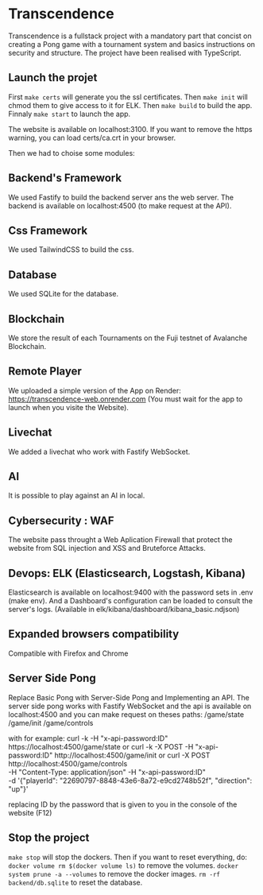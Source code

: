 # Transcendence
Transcendence is a fullstack project with a mandatory part that concist on creating a Pong game with a tournament system and basics instructions on security and structure.
The project have been realised with TypeScript.

## Launch the projet
First `make certs` will generate you the ssl certificates.
Then `make init` will chmod them to give access to it for ELK.
Then `make build` to build the app.
Finnaly `make start` to launch the app.

The website is available on localhost:3100.
If you want to remove the https warning, you can load certs/ca.crt in your browser.

Then we had to choise some modules:

## Backend's Framework
We used Fastify to build the backend server ans the web server.
The backend is available on localhost:4500 (to make request at the API).

## Css Framework
We used TailwindCSS to build the css.

## Database
We used SQLite for the database.

## Blockchain
We store the result of each Tournaments on the Fuji testnet of Avalanche Blockchain.

## Remote Player
We uploaded a simple version of the App on Render: https://transcendence-web.onrender.com (You must wait for the app to launch when you visite the Website).

## Livechat
We added a livechat who work with Fastify WebSocket.

## AI
It is possible to play against an AI in local.

## Cybersecurity : WAF
The website pass throught a Web Aplication Firewall that protect the website from SQL injection and XSS and Bruteforce Attacks.

## Devops: ELK (Elasticsearch, Logstash, Kibana)
Elasticsearch is available on localhost:9400 with the password sets in .env (make env).
And a Dashboard's configuration can be loaded to consult the server's logs. (Available in elk/kibana/dashboard/kibana_basic.ndjson)

## Expanded browsers compatibility
Compatible with Firefox and Chrome

## Server Side Pong
Replace Basic Pong with Server-Side Pong and Implementing an API.
The server side pong works with Fastify WebSocket and the api is available on localhost:4500 and you can make request on theses paths:
/game/state
/game/init
/game/controls

with for example:
curl -k -H "x-api-password:ID" https://localhost:4500/game/state
or
curl -k -X POST -H "x-api-password:ID" http://localhost:4500/game/init
or
curl -X POST http://localhost:4500/game/controls \
  -H "Content-Type: application/json" -H "x-api-password:ID" \
  -d '{"playerId": "22690797-8848-43e6-8a72-e9cd2748b52f", "direction": "up"}'

replacing ID by the password that is given to you in the console of the website (F12)

## Stop the project
`make stop` will stop the dockers.
Then if you want to reset everything, do:
`docker volume rm $(docker volume ls)` to remove the volumes.
`docker system prune -a --volumes` to remove the docker images.
`rm -rf backend/db.sqlite` to reset the database.
